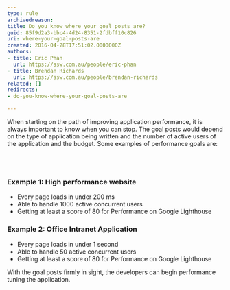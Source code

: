 ```yaml
---
type: rule
archivedreason: 
title: Do you know where your goal posts are?
guid: 85f9d2a3-bbc4-4d24-8351-2fdbff10c826
uri: where-your-goal-posts-are
created: 2016-04-28T17:51:02.0000000Z
authors:
- title: Eric Phan
  url: https://ssw.com.au/people/eric-phan
- title: Brendan Richards
  url: https://ssw.com.au/people/brendan-richards
related: []
redirects:
- do-you-know-where-your-goal-posts-are

---
```



<p>When starting on the path of improving application performance, it is always important to know when you can stop. The goal posts would depend on the type of application being written and the number of active users of the application and the budget. Some examples of performance goals are&#58;​​​<br></p>
<br><excerpt class='endintro'></excerpt><br>
<h3 class="ssw15-rteElement-H3">Example 1&#58; High performance website<br></h3><ul class="ul1"><li class="li1">​Every page loads in under 200 ms</li><li class="li1">Able to handle 1000 active concurrent users</li><li class="li1">​Getting at least a score of 80 for Performance on Google Lighthouse<br></li></ul><h3 class="ssw15-rteElement-H3">Example 2&#58; Office Intranet&#160;Application<br></h3><div><ul><li>Every page loads in under 1&#160;second<br></li><li>Able to handle 50 active concurrent users<br></li><li>​Getting at least a score of 80 for Performance on Google Lighthouse<br></li></ul></div><p class="p1">With the goal posts firmly in sight, the developers can begin performance tuning the application.​</p>


